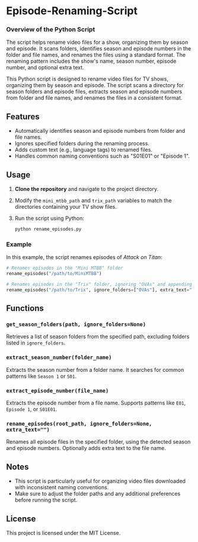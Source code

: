 # Episode-Renaming-Script

### Overview of the Python Script
The script helps rename video files for a show, organizing them by season and episode. It scans folders, identifies season and episode numbers in the folder and file names, and renames the files using a standard format. The renaming pattern includes the show's name, season number, episode number, and optional extra text.

This Python script is designed to rename video files for TV shows, organizing them by season and episode. The script scans a directory for season folders and episode files, extracts season and episode numbers from folder and file names, and renames the files in a consistent format.

## Features

- Automatically identifies season and episode numbers from folder and file names.
- Ignores specified folders during the renaming process.
- Adds custom text (e.g., language tags) to renamed files.
- Handles common naming conventions such as "S01E01" or "Episode 1".

## Usage

1. **Clone the repository** and navigate to the project directory.
2. Modify the `mini_mtbb_path` and `trix_path` variables to match the directories containing your TV show files.
3. Run the script using Python:

    ```bash
    python rename_episodes.py
    ```

### Example

In this example, the script renames episodes of *Attack on Titan*:

```python
# Renames episodes in the "Mini MTBB" folder
rename_episodes("/path/to/MiniMTBB")

# Renames episodes in the "Trix" folder, ignoring "OVAs" and appending "English Dub" to filenames
rename_episodes("/path/to/Trix", ignore_folders=["OVAs"], extra_text=" English Dub")
```

## Functions

### `get_season_folders(path, ignore_folders=None)`
Retrieves a list of season folders from the specified path, excluding folders listed in `ignore_folders`.

### `extract_season_number(folder_name)`
Extracts the season number from a folder name. It searches for common patterns like `Season 1` or `S01`.

### `extract_episode_number(file_name)`
Extracts the episode number from a file name. Supports patterns like `E01`, `Episode 1`, or `S01E01`.

### `rename_episodes(root_path, ignore_folders=None, extra_text="")`
Renames all episode files in the specified folder, using the detected season and episode numbers. Optionally adds extra text to the file name.

## Notes

- This script is particularly useful for organizing video files downloaded with inconsistent naming conventions.
- Make sure to adjust the folder paths and any additional preferences before running the script.

## License

This project is licensed under the MIT License.
